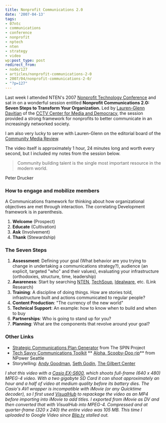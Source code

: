 ```yaml
---
title: Nonprofit Communications 2.0
date: '2007-04-13'
tags:
- 07ntc
- communications
- conference
- nonprofit
- nptech
- nten
- strategy
- video
wp:post_type: post
redirect_from:
- node/127
- articles/nonprofit-communications-2-0
- 2007/04/nonprofit-communications-2-0/
- "?p=127"
---
```


Last week I attended NTEN's 2007 [Nonprofit Technology Conference](http://nten.org/ntc) and sat in on a wonderful session entitled **Nonprofit Communications 2.0: Seven Steps to Transform Your Organization.** Led by [Lauren-Glenn Davitian](http://www.cctv.org/index.php?SiteAlias=cctv&PageAlias=CCTV_Staff#LG) of the [CCTV Center for Media and Democracy](http://www.cctv.org/), the session provided a strong framework for nonprofits to better communicate in an increasingly networked society.

I am also very lucky to serve with Lauren-Glenn on the editorial board of the [Community Media Review](http://communitymediareview.org/).

The video itself is approximately 1 hour, 24 minutes long and worth every second, but I included my notes from the session below.

>

> Community building talent is the single most important resource in the modern world.

Peter Drucker

### How to engage and mobilize members

A Communications framework for thinking about how organizational objectives are met through interaction. The correlating Development framework is in parenthesis.

1. **Welcome** (Prospect)
2. **Educate** (Cultivation)
3. **Ask** (Involvement)
4. **Thank** (Stewardship)

### The Seven Steps

1. **Assessment**: Defining your goal (What behavior are you trying to change in undertaking a communications strategy?), audience (an explicit, targeted "who" and their values), evaluating your infrastructure (orthodoxies, structure, time, leadership)
2. **Awareness**: Start by searching [NTEN](http://nten.org), [TechSoup](http://techsoup.org), [Idealware](http://www.idealware.org/), etc. (Link Research)
3. **Training**: A discipline of doing things. How are stories told, infrastructure built and actions communicated to regular people?
4. **Content Production**: "The currency of the new world"
5. **Technical Support**: An example: how to know when to build and when to buy
6. **Partnerships**: Who is going to stand up for you?
7. **Planning**: What are the components that revolve around your goal?

### Other Links

- [Strategic Communications Plan Generator](https://secure.spinproject.org/modinput4.php?modin=56) from The SPIN Project
- [Tech Savvy Communications Toolkit](http://www.npowerseattle.org/education/resources/communications.htm) ** [Aloha, Scooby-Doo rip](http://time-travel.com/?aloha_scooby_doo)** from NPower Seattle
- Storytelling: [Andy Goodman](http://www.agoodmanonline.com/), [Seth Godin](http://sethgodin.typepad.com/), [The Gilbert Center](http://www.gilbert.org/)

_I shot this video with a [Casio EX-S600](http://www.amazon.com/Casio-Exilim-EX-S600-Digital-Optical/dp/B000E158D4), which shoots full-frame (640 x 480) MPEG-4 video. With a two gigabyte SD Card it can shoot approximately an hour and a half of video at medium quality before its battery dies. The Casio's AVI wrapper is incompatible with iMovie (or any Quicktime decoder), so I first used [VisualHub](http://www.techspansion.com/visualhub/) to repackage the video as an MP4 before importing into iMovie to add titles. I exported from iMovie as DV and then converted that with VisualHub into MPEG-4. Compressed and at quarter-frame (320 x 240) the entire video was 105 MB. This time I uploaded to Google Video since [Blip.tv](http://blip.tv) stalled out._
